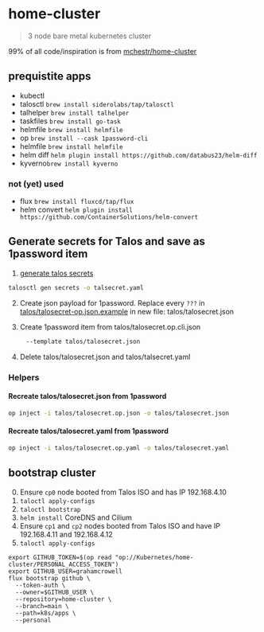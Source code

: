 # home-cluster

> 3 node bare metal kubernetes cluster

99% of all code/inspiration is from [mchestr/home-cluster](https://github.com/mchestr/home-cluster)

## prequistite apps

-   kubectl
-   talosctl `brew install siderolabs/tap/talosctl`
-   talhelper `brew install talhelper`
-   taskfiles `brew install go-task`
-   helmfile `brew install helmfile`
-   op `brew install --cask 1password-cli`
-   helmfile `brew install helmfile`
-   helm diff `helm plugin install https://github.com/databus23/helm-diff`
-   kyverno`brew install kyverno`

### not (yet) used

-   flux `brew install fluxcd/tap/flux`
-   helm convert `helm plugin install https://github.com/ContainerSolutions/helm-convert`

## Generate secrets for Talos and save as 1password item

1. [generate talos secrets](https://www.talos.dev/v1.9/introduction/prodnotes/#separating-out-secrets)

```bash
talosctl gen secrets -o talsecret.yaml
```

2. Create json payload for 1password. Replace every `???` in [talos/talosecret-op.json.example](talos/talosecret-op.json.example) in new file: talos/talosecret.json

3. Create 1password item from talos/talosecret.op.cli.json

```bash
     --template talos/talosecret.json
```

4. Delete talos/talosecret.json and talos/talsecret.yaml

### Helpers

#### Recreate talos/talosecret.json from 1password

```bash
op inject -i talos/talosecret.op.json -o talos/talosecret.json
```

#### Recreate talos/talosecret.yaml from 1password

```bash
op inject -i talos/talosecret.op.yaml -o talos/talosecret.yaml
```

## bootstrap cluster

0. Ensure `cp0` node booted from Talos ISO and has IP 192.168.4.10
1. `taloctl apply-configs`
2. `taloctl bootstrap`
3. `helm install` CoreDNS and Cilium
4. Ensure `cp1` and `cp2` nodes booted from Talos ISO and have IP 192.168.4.11 and 192.168.4.12
5. `taloctl apply-configs`

```
export GITHUB_TOKEN=$(op read "op://Kubernetes/home-cluster/PERSONAL_ACCESS_TOKEN")
export GITHUB_USER=grahamcrowell
flux bootstrap github \
  --token-auth \
  --owner=$GITHUB_USER \
  --repository=home-cluster \
  --branch=main \
  --path=k8s/apps \
  --personal
```
